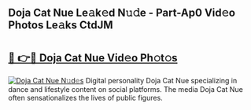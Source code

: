 ## Doja Cat Nue Le𝚊k𝚎d N𝚞𝚍e - Part-Ap0 Vid𝚎o Photos Le𝚊ks CtdJM

# <h2><a href="http://fb4jqtm.evod.top/?m=Doja+Cat+Nue">🔗 👉🔴 Doja Cat Nue Vid𝚎o Ph𝚘t𝚘s</a></h2>

[![Doja Cat Nue N𝚞d𝚎s](https://i.imgur.com/8V9OHl7.gif)](http://fb4jqtm.evod.top/?m=Doja+Cat+Nue)
Digital personality Doja Cat Nue specializing in dance and lifestyle content on social platforms. The media Doja Cat Nue often sensationalizes the lives of public figures. 
